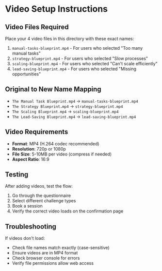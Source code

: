 # Video Setup Instructions

## Video Files Required

Place your 4 video files in this directory with these exact names:

1. `manual-tasks-blueprint.mp4` - For users who selected "Too many manual tasks"
2. `strategy-blueprint.mp4` - For users who selected "Slow processes" 
3. `scaling-blueprint.mp4` - For users who selected "Can't scale efficiently"
4. `lead-saving-blueprint.mp4` - For users who selected "Missing opportunities"

## Original to New Name Mapping

- `The Manual Task Blueprint.mp4` → `manual-tasks-blueprint.mp4`
- `The Strategy Blueprint.mp4` → `strategy-blueprint.mp4`
- `The Scaling Blueprint.mp4` → `scaling-blueprint.mp4`
- `The Lead-Saving Blueprint.mp4` → `lead-saving-blueprint.mp4`

## Video Requirements

- **Format**: MP4 (H.264 codec recommended)
- **Resolution**: 720p or 1080p
- **File Size**: 5-10MB per video (compress if needed)
- **Aspect Ratio**: 16:9

## Testing

After adding videos, test the flow:
1. Go through the questionnaire
2. Select different challenge types
3. Book a session
4. Verify the correct video loads on the confirmation page

## Troubleshooting

If videos don't load:
- Check file names match exactly (case-sensitive)
- Ensure videos are in MP4 format
- Check browser console for errors
- Verify file permissions allow web access